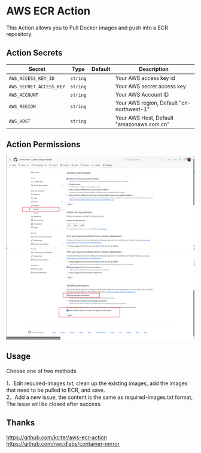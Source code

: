 # AWS ECR Action

This Action allows you to Pull Docker images and push into a ECR repository.

## Action Secrets
| Secret | Type | Default | Description |
|-----------|------|---------|-------------|
| `AWS_ACCESS_KEY_ID` | `string` | | Your AWS access key id |
| `AWS_SECRET_ACCESS_KEY` | `string` | | Your AWS secret access key |
| `AWS_ACCOUNT` | `string` | | Your AWS Account ID |
| `AWS_REGION` | `string` | | Your AWS region, Default "cn-northwest-1" |
| `AWS_HOST` | `string` | | Your AWS Host, Default "amazonaws.com.cn" |

## Action Permissions
![image](https://github.com/reimuLy/aws-proxy-ecr-action/blob/main/doc/action-permissions1.png)  
![image](https://github.com/reimuLy/aws-proxy-ecr-action/blob/main/doc/action-permissions2.png)  

## Usage
Choose one of two methods  
  
1、Edit required-images.txt, clean up the existing images, add the images that need to be pulled to ECR, and save.  
2、Add a new issue, the content is the same as required-images.txt format, The issue will be closed after success. 
## Thanks
https://github.com/kciter/aws-ecr-action  
https://github.com/nwcdlabs/container-mirror

